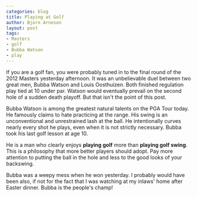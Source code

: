 ```yaml
---
categories: blog
title: Playing at Golf 
author: Bjorn Arneson
layout: post
tags: 
- Masters 
- golf
- Bubba Watson
- play
---
```


If you are a golf fan, you were probably tuned in to the final round of the 2012 Masters yesterday afternoon. It was an 
unbelievable duel between two great men, Bubba Watson and Louis Oosthuizen. Both finished regulation play tied at 10 under par.
Watson would eventually prevail on the second hole of a sudden death playoff. But that isn't the point of this post.

Bubba Watson is among the greatest natural talents on the PGA Tour today. He famously claims to hate practicing at the range. 
His swing is an unconventional and unrestrained lash at the ball. He intentionally curves nearly every shot he plays, even when it is not strictly necessary. Bubba took his last golf lesson at age 10.

He is a man who clearly enjoys **playing golf** more than **playing golf swing**. This is a philosophy that more better players should adopt. Pay more attention to putting the ball in the hole and less to the good looks of your backswing.

Bubba was a weepy mess when he won yesterday. I probably would have been also, if not for the fact that I was watching at my inlaws' home after Easter dinner. Bubba is the people's champ!
